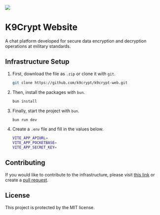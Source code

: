 ![](https://www.upload.ee/image/17770960/website-banner.png)
# K9Crypt Website

A chat platform developed for secure data encryption and decryption operations at military standards.

## Infrastructure Setup

1. First, download the file as `.zip` or clone it with `git`.

    ```bash
    git clone https://github.com/k9crypt/k9crypt-web.git
    ```

2. Then, install the packages with `bun`.

    ```bash
    bun install
    ```

3. Finally, start the project with `bun`.

    ```bash
    bun run dev
    ```

4. Create a `.env` file and fill in the values below.

    ```bash
    VITE_APP_APIURL=
    VITE_APP_POCKETBASE=
    VITE_APP_SECRET_KEY=
    ```

## Contributing

If you would like to contribute to the infrastructure, please visit [this link](https://github.com/k9crypt/website/issues) or create a [pull request](https://github.com/k9crypt/website/pulls).

## License

This project is protected by the MIT license.